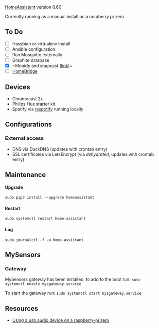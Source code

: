[HomeAssistant](https://home-assistant.io) version 0.60

Currently running as a manual install on a raspberry pi zero.

## To Do

- [ ] Hassbian or virtualenv install
- [ ] Ansible configuration
- [ ] Run Mosquitto externally
- [ ] Graphite database
- [x] ~Mopidy and snapcast ([link](https://home-assistant.io/blog/2016/02/18/multi-room-audio-with-snapcast/))~
- [ ] [HomeBridge](https://github.com/home-assistant/homebridge-homeassistant)

## Devices

* Chromecast 2x
* Philips Hue starter kit
* Spotify via [raspotify](https://github.com/dtcooper/raspotify) running locally

## Configurations

### External access

* DNS via DuckDNS (updates with crontab entry)
* SSL certificates via LetsEncrypt (via _dehydrated_, updates with crontab entry)

## Maintenance

#### Upgrade

`sudo pip3 install --upgrade homeassistant`

#### Restart

`sudo systemctl restart home-assistant`

#### Log

`sudo journalctl -f -u home-assistant`

## MySensors

### Gateway

MySensors gateway has been installed, to add to the boot run:
`sudo systemctl enable mysgateway.service`

To start the gateway run:
`sudo systemctl start mysgateway.service`

## Resources

* [Using a usb audio device on a raspberry-pi zero](https://raspberrytips.nl/usb-audio-gebruiken-op-een-raspberry-pi/)
